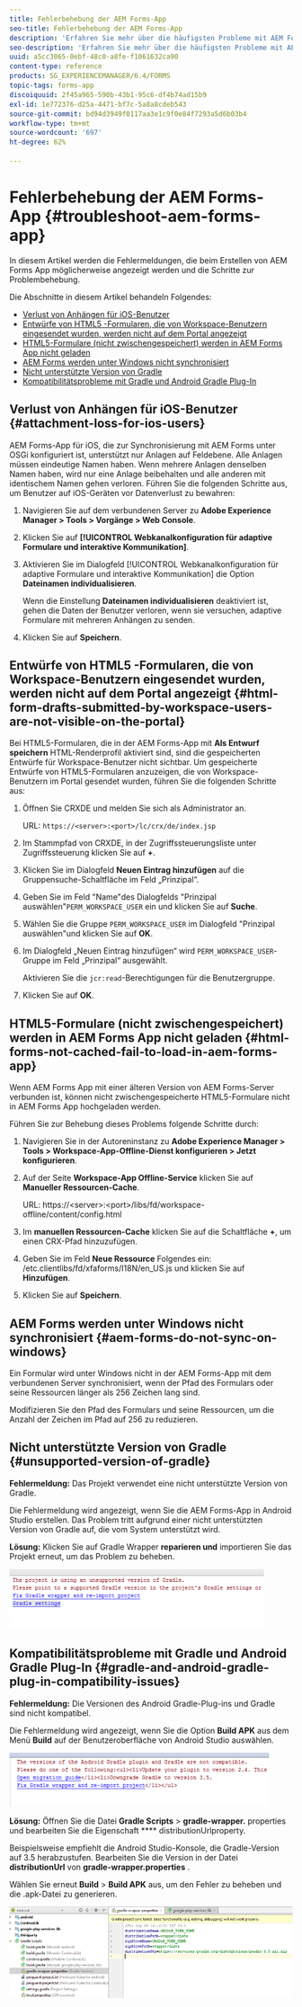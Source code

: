 ```yaml
---
title: Fehlerbehebung der AEM Forms-App
seo-title: Fehlerbehebung der AEM Forms-App
description: 'Erfahren Sie mehr über die häufigsten Probleme mit AEM Forms-App und wie die Fehlerbehebung für diese Probleme durchgeführt wird. '
seo-description: 'Erfahren Sie mehr über die häufigsten Probleme mit AEM Forms-App und wie die Fehlerbehebung für diese Probleme durchgeführt wird. '
uuid: a5cc3065-0ebf-48c0-a8fe-f1061632ca90
content-type: reference
products: SG_EXPERIENCEMANAGER/6.4/FORMS
topic-tags: forms-app
discoiquuid: 2f45a965-590b-43b1-95c6-df4b74ad15b9
exl-id: 1e772376-d25a-4471-bf7c-5a8a8cdeb543
source-git-commit: bd94d3949f0117aa3e1c9f0e84f7293a5d6b03b4
workflow-type: tm+mt
source-wordcount: '697'
ht-degree: 62%

---
```


# Fehlerbehebung der AEM Forms-App {#troubleshoot-aem-forms-app}

In diesem Artikel werden die Fehlermeldungen, die beim Erstellen von AEM Forms App möglicherweise angezeigt werden und die Schritte zur Problembehebung.

Die Abschnitte in diesem Artikel behandeln Folgendes:

* [Verlust von Anhängen für iOS-Benutzer](/help/forms/using/issues-aem-forms-app.md#attachment-loss-for-ios-users)
* [Entwürfe von HTML5 -Formularen, die von Workspace-Benutzern eingesendet wurden, werden nicht auf dem Portal angezeigt](/help/forms/using/issues-aem-forms-app.md#html-form-drafts-submitted-by-workspace-users-are-not-visible-on-the-portal)
* [HTML5-Formulare (nicht zwischengespeichert) werden in AEM Forms App nicht geladen](/help/forms/using/issues-aem-forms-app.md#html-forms-not-cached-fail-to-load-in-aem-forms-app)
* [AEM Forms werden unter Windows nicht synchronisiert](/help/forms/using/issues-aem-forms-app.md#aem-forms-do-not-sync-on-windows)
* [Nicht unterstützte Version von Gradle](/help/forms/using/issues-aem-forms-app.md#unsupported-version-of-gradle)
* [Kompatibilitätsprobleme mit Gradle und Android Gradle Plug-In](/help/forms/using/issues-aem-forms-app.md#gradle-and-android-gradle-plug-in-compatibility-issues)

## Verlust von Anhängen für iOS-Benutzer {#attachment-loss-for-ios-users}

AEM Forms-App für iOS, die zur Synchronisierung mit AEM Forms unter OSGi konfiguriert ist, unterstützt nur Anlagen auf Feldebene. Alle Anlagen müssen eindeutige Namen haben. Wenn mehrere Anlagen denselben Namen haben, wird nur eine Anlage beibehalten und alle anderen mit identischem Namen gehen verloren. Führen Sie die folgenden Schritte aus, um Benutzer auf iOS-Geräten vor Datenverlust zu bewahren:

1. Navigieren Sie auf dem verbundenen Server zu **Adobe Experience Manager > Tools > Vorgänge > Web Console**.
1. Klicken Sie auf **[!UICONTROL Webkanalkonfiguration für adaptive Formulare und interaktive Kommunikation]**.
1. Aktivieren Sie im Dialogfeld [!UICONTROL Webkanalkonfiguration für adaptive Formulare und interaktive Kommunikation] die Option **Dateinamen individualisieren**.

   Wenn die Einstellung **Dateinamen individualisieren** deaktiviert ist, gehen die Daten der Benutzer verloren, wenn sie versuchen, adaptive Formulare mit mehreren Anhängen zu senden.

1. Klicken Sie auf **Speichern**.

## Entwürfe von HTML5 -Formularen, die von Workspace-Benutzern eingesendet wurden, werden nicht auf dem Portal angezeigt  {#html-form-drafts-submitted-by-workspace-users-are-not-visible-on-the-portal}

Bei HTML5-Formularen, die in der AEM Forms-App mit **Als Entwurf speichern** HTML-Renderprofil aktiviert sind, sind die gespeicherten Entwürfe für Workspace-Benutzer nicht sichtbar. Um gespeicherte Entwürfe von HTML5-Formularen anzuzeigen, die von Workspace-Benutzern im Portal gesendet wurden, führen Sie die folgenden Schritte aus:

1. Öffnen Sie CRXDE und melden Sie sich als Administrator an.

   URL: `https://<server>:<port>/lc/crx/de/index.jsp`

1. Im Stammpfad von CRXDE, in der Zugriffssteuerungsliste unter Zugriffssteuerung klicken Sie auf **+**.
1. Klicken Sie im Dialogfeld **Neuen Eintrag hinzufügen** auf die Gruppensuche-Schaltfläche im Feld „Prinzipal“.
1. Geben Sie im Feld &quot;Name&quot;des Dialogfelds &quot;Prinzipal auswählen&quot;`PERM_WORKSPACE_USER` ein und klicken Sie auf **Suche**.
1. Wählen Sie die Gruppe `PERM_WORKSPACE_USER` im Dialogfeld &quot;Prinzipal auswählen&quot;und klicken Sie auf **OK**.
1. Im Dialogfeld „Neuen Eintrag hinzufügen“ wird `PERM_WORKSPACE_USER`-Gruppe im Feld „Prinzipal“ ausgewählt.

   Aktivieren Sie die `jcr:read`-Berechtigungen für die Benutzergruppe.

1. Klicken Sie auf **OK**.

## HTML5-Formulare (nicht zwischengespeichert) werden in AEM Forms App nicht geladen {#html-forms-not-cached-fail-to-load-in-aem-forms-app}

Wenn AEM Forms App mit einer älteren Version von AEM Forms-Server verbunden ist, können nicht zwischengespeicherte HTML5-Formulare nicht in AEM Forms App hochgeladen werden.

Führen Sie zur Behebung dieses Problems folgende Schritte durch:

1. Navigieren Sie in der Autoreninstanz zu **Adobe Experience Manager > Tools > Workspace-App-Offline-Dienst konfigurieren > Jetzt konfigurieren**.
1. Auf der Seite **Workspace-App Offline-Service** klicken Sie auf **Manueller Ressourcen-Cache**.

   URL: https://&lt;server>:&lt;port>/libs/fd/workspace-offline/content/config.html

1. Im **manuellen Ressourcen-Cache** klicken Sie auf die Schaltfläche **+**, um einen CRX-Pfad hinzuzufügen.
1. Geben Sie im Feld **Neue Ressource** Folgendes ein: /etc.clientlibs/fd/xfaforms/I18N/en_US.js und klicken Sie auf **Hinzufügen**.
1. Klicken Sie auf **Speichern**.

## AEM Forms werden unter Windows nicht synchronisiert  {#aem-forms-do-not-sync-on-windows}

Ein Formular wird unter Windows nicht in der AEM Forms-App mit dem verbundenen Server synchronisiert, wenn der Pfad des Formulars oder seine Ressourcen länger als 256 Zeichen lang sind.

Modifizieren Sie den Pfad des Formulars und seine Ressourcen, um die Anzahl der Zeichen im Pfad auf 256 zu reduzieren.

## Nicht unterstützte Version von Gradle  {#unsupported-version-of-gradle}

**Fehlermeldung:** Das Projekt verwendet eine nicht unterstützte Version von Gradle.

Die Fehlermeldung wird angezeigt, wenn Sie die AEM Forms-App in Android Studio erstellen. Das Problem tritt aufgrund einer nicht unterstützten Version von Gradle auf, die vom System unterstützt wird.

**Lösung:** Klicken Sie auf Gradle Wrapper  **reparieren und** importieren Sie das Projekt erneut, um das Problem zu beheben.

![gradle_unsupported_version](assets/gradle_unsupported_version.png)

## Kompatibilitätsprobleme mit Gradle und Android Gradle Plug-In {#gradle-and-android-gradle-plug-in-compatibility-issues}

**Fehlermeldung:** Die Versionen des Android Gradle-Plug-ins und Gradle sind nicht kompatibel.

Die Fehlermeldung wird angezeigt, wenn Sie die Option **Build APK** aus dem Menü **Build** auf der Benutzeroberfläche von Android Studio auswählen.

![gradle_plugin_compatibility](assets/gradle_plugin_compatibility.png)

**Lösung:** Öffnen Sie die Datei  **Gradle Scripts**  >  **gradle-wrapper.** properties und bearbeiten Sie die Eigenschaft  **** distributionUrlproperty.

Beispielsweise empfiehlt die Android Studio-Konsole, die Gradle-Version auf 3.5 herabzustufen. Bearbeiten Sie die Version in der Datei **distributionUrl** von **gradle-wrapper.properties** .

Wählen Sie erneut **Build** > **Build APK** aus, um den Fehler zu beheben und die .apk-Datei zu generieren.

![gradle_wrapper_properties](assets/gradle_wrapper_properties.png)

